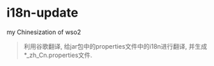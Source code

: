 # i18n-update
my Chinesization of wso2

> 利用谷歌翻译, 给jar包中的properties文件中的i18n进行翻译, 并生成*_zh_Cn.properties文件.

